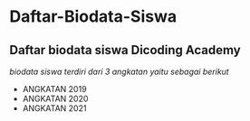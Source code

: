 Daftar-Biodata-Siswa
==
Daftar biodata siswa Dicoding Academy
--
*biodata siswa terdiri dari 3 angkatan yaitu sebagai berikut*
- ANGKATAN 2019
- ANGKATAN 2020
- ANGKATAN 2021

